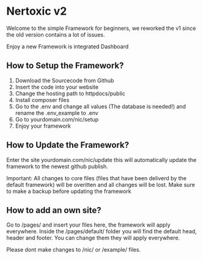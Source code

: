 # Nertoxic v2
Welcome to the simple Framework for beginners, we reworked
the v1 since the old version contains a lot of issues.

Enjoy a new Framework is integrated Dashboard

## How to Setup the Framework?
1. Download the Sourcecode from Github
2. Insert the code into your website
3. Change the hosting path to httpdocs/public
4. Install composer files
5. Go to the .env and change all values (The database is needed!) and rename the .env_example to .env
6. Go to yourdomain.com/nic/setup
7. Enjoy your framework

## How to Update the Framework?
Enter the site yourdomain.com/nic/update this will automatically
update the framework to the newest github publish.

Important: All changes to core files (files that have been
deliverd by the default framework) will be overitten and all
changes will be lost. Make sure to make a backup before
updating the framework

## How to add an own site?
Go to /pages/ and insert your files here, the framework will
apply everywhere. Inside the /pages/default/ folder you will
find the default head, header and footer. You can change them
they will apply everywhere.

Please dont make changes to /nic/ or /example/ files.